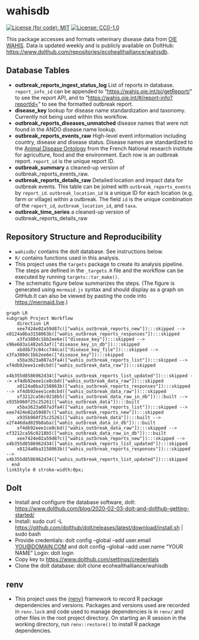 
<!-- README.md is generated from README.Rmd. Please edit that file -->

# wahisdb

[![License (for code):
MIT](https://img.shields.io/badge/License%20(for%20code)-MIT-green.svg)](https://opensource.org/licenses/MIT)
[![License:
CC0-1.0](https://img.shields.io/badge/License%20(for%20data)-CC0_1.0-lightgrey.svg)](http://creativecommons.org/publicdomain/zero/1.0/)

This package accesses and formats veterinary disease data from [OIE
WAHIS](https://wahis.woah.org/#/home). Data is updated weekly and is
publicly available on DoltHub:
<https://www.dolthub.com/repositories/ecohealthalliance/wahisdb>.

## Database Tables

- **outbreak_reports_ingest_status_log** List of reports in database.
  `report_info_id` can be appended to
  “<https://wahis.oie.int/pi/getReport/>” to see the report API, and to
  “<https://wahis.oie.int/#/report-info?reportId=>” to see the formatted
  outbreak report.
- **disease_key** lookup for disease name standardization and taxonomy.
  Currently not being used within this workflow.
- **outbreak_reports_diseases_unmatched** disease names that were not
  found in the ANDO disease name lookup.
- **outbreak_reports_events_raw** High-level event information including
  country, disease and disease status. Disease names are standardized to
  the [Animal Disease
  Ontology](http://agroportal.lirmm.fr/ontologies/ANDO%5D) from the
  French National research institute for agriculture, food and the
  environment. Each row is an outbreak report. `report_id` is the unique
  report ID.
- **outbreak_summary** a cleaned-up version of
  outbreak_reports_events_raw.
- **outbreak_reports_details_raw** Detailed location and impact data for
  outbreak events. This table can be joined with
  `outbreak_reports_events` by `report_id`. `outbreak_location_id` is a
  unique ID for each location (e.g, farm or village) within a outbreak.
  The field `id` is the unique combination of the `report_id`,
  `outbreak_location_id`, and `taxa`.
- **outbreak_time_series** a cleaned-up version of
  outbreak_reports_details_raw

## Repository Structure and Reproducibility

- `wahisdb/` contains the dolt database. See instructions below.
- `R/` contains functions used in this analysis.
- This project uses the `targets` package to create its analysis
  pipeline. The steps are defined in the `_targets.R` file and the
  workflow can be executed by running `targets::tar_make()`.
- The schematic figure below summarizes the steps. (The figure is
  generated using `mermaid.js` syntax and should display as a graph on
  GitHub.It can also be viewed by pasting the code into
  <https://mermaid.live>.)

``` mermaid
graph LR
subgraph Project Workflow
    direction LR
    xee7424e02a59d87c(["wahis_outbreak_reports_new"]):::skipped --> x0124a0ba3158063b(["wahis_outbreak_reports_responses"]):::skipped
    x3fa380dc1bb2ee6e(["disease_key"]):::skipped --> x96e683a1482e53af(["disease_key_in_db"]):::skipped
    xbddb73c04cc744ca(["disease_key_file"]):::skipped --> x3fa380dc1bb2ee6e(["disease_key"]):::skipped
    x5ba3623a087a3fa4(["wahis_outbreak_reports_list"]):::skipped --> xf4db92eee1ce8cbd(["wahis_outbreak_data_raw"]):::skipped
    x4b355d8586962d34(["wahis_outbreak_reports_list_updated"]):::skipped --> xf4db92eee1ce8cbd(["wahis_outbreak_data_raw"]):::skipped
    x0124a0ba3158063b(["wahis_outbreak_reports_responses"]):::skipped --> xf4db92eee1ce8cbd(["wahis_outbreak_data_raw"]):::skipped
    xf3212ca56c0218b5(["wahis_outbreak_data_raw_in_db"]):::built --> x935b960f25c25261(["wahis_outbreak_data"]):::built
    x5ba3623a087a3fa4(["wahis_outbreak_reports_list"]):::skipped --> xee7424e02a59d87c(["wahis_outbreak_reports_new"]):::skipped
    x935b960f25c25261(["wahis_outbreak_data"]):::built --> x2f446dad029b8aba(["wahis_outbreak_data_in_db"]):::built
    xf4db92eee1ce8cbd(["wahis_outbreak_data_raw"]):::skipped --> xf3212ca56c0218b5(["wahis_outbreak_data_raw_in_db"]):::built
    xee7424e02a59d87c(["wahis_outbreak_reports_new"]):::skipped --> x4b355d8586962d34(["wahis_outbreak_reports_list_updated"]):::skipped
    x0124a0ba3158063b(["wahis_outbreak_reports_responses"]):::skipped --> x4b355d8586962d34(["wahis_outbreak_reports_list_updated"]):::skipped
  end
linkStyle 0 stroke-width:0px;
```

## Dolt

- Install and configure the database software, dolt:
  <https://www.dolthub.com/blog/2020-02-03-dolt-and-dolthub-getting-started/>
- Install: sudo curl -L
  <https://github.com/dolthub/dolt/releases/latest/download/install.sh>
  \| sudo bash
- Provide credentials: dolt config –global –add user.email
  <YOU@DOMAIN.COM> and dolt config –global –add user.name “YOUR NAME”
  Login: dolt login
- Copy key to <https://www.dolthub.com/settings/credentials>
- Clone the dolt database: dolt clone ecohealthalliance/wahisdb

## renv

- This project uses the [{renv}](https://rstudio.github.io/renv/)
  framework to record R package dependencies and versions. Packages and
  versions used are recorded in `renv.lock` and code used to manage
  dependencies is in `renv/` and other files in the root project
  directory. On starting an R session in the working directory, run
  `renv::restore()` to install R package dependencies.
